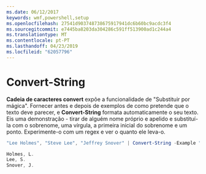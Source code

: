 ```yaml
---
ms.date: 06/12/2017
keywords: wmf,powershell,setup
ms.openlocfilehash: 27541d903748738675917941dc6b60bc9acdc3f4
ms.sourcegitcommit: e7445ba8203da304286c591ff513900ad1c244a4
ms.translationtype: MT
ms.contentlocale: pt-PT
ms.lasthandoff: 04/23/2019
ms.locfileid: "62057796"
---
```

# <a name="convert-string"></a>Convert-String
**Cadeia de caracteres convert** expõe a funcionalidade de "Substituir por mágica". Fornecer antes e depois de exemplos de como pretende que o texto deve parecer, e **Convert-String** formata automaticamente o seu texto. Eis uma demonstração - tirar de alguém nome próprio e apelido e substituí-la com o sobrenome, uma vírgula, a primeira inicial do sobrenome e um ponto. Experimente-o com um regex e ver o quanto ele leva-o.

```powershell
"Lee Holmes", "Steve Lee", "Jeffrey Snover" | Convert-String -Example "Bill Gates=Gates, B.","John Smith=Smith, J."

Holmes, L.
Lee, S.
Snover, J.
```
